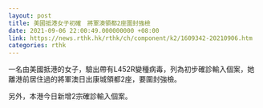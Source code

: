 ```yaml
---
layout: post
title: 美國抵港女子初確　將軍澳領都2座圍封強檢
date: 2021-09-06 22:00:49.000000000 +08:00
link: https://news.rthk.hk/rthk/ch/component/k2/1609342-20210906.htm
categories: rthk
---
```


一名由美國抵港的女子，驗出帶有L452R變種病毒，列為初步確診輸入個案，她離港前居住過的將軍澳日出康城領都2座，要圍封強檢。

另外，本港今日新增2宗確診輸入個案。
